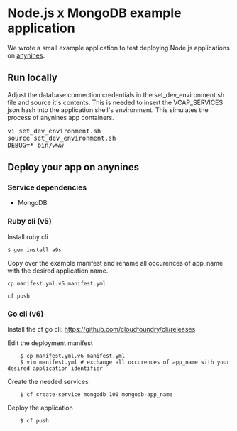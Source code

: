 # Node.js x MongoDB example application

We wrote a small example application to test deploying Node.js applications on [anynines](http://www.anynines.com/).

## Run locally

Adjust the database connection credentials in the set_dev_environment.sh file and source it's contents. This is needed to insert the VCAP_SERVICES json hash into the application shell's environment. This simulates the process of anynines app containers.

<pre>
vi set_dev_environment.sh
source set_dev_environment.sh
DEBUG=* bin/www
</pre>

## Deploy your app on anynines

### Service dependencies

* MongoDB

### Ruby cli (v5)

Install ruby cli

    $ gem install a9s

Copy over the example manifest and rename all occurences of app_name with the desired application name.

    cp manifest.yml.v5 manifest.yml

    cf push

### Go cli (v6)

Install the cf go cli: https://github.com/cloudfoundry/cli/releases

Edit the deployment manifest

		$ cp manifest.yml.v6 manifest.yml
		$ vim manifest.yml # exchange all occurences of app_name with your desired application identifier

Create the needed services

		$ cf create-service mongodb 100 mongodb-app_name

Deploy the application

		$ cf push
